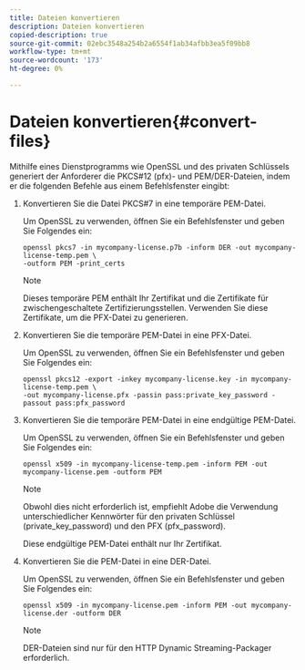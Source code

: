 ```yaml
---
title: Dateien konvertieren
description: Dateien konvertieren
copied-description: true
source-git-commit: 02ebc3548a254b2a6554f1ab34afbb3ea5f09bb8
workflow-type: tm+mt
source-wordcount: '173'
ht-degree: 0%

---
```


# Dateien konvertieren{#convert-files}

Mithilfe eines Dienstprogramms wie OpenSSL und des privaten Schlüssels generiert der Anforderer die PKCS#12 (pfx)- und PEM/DER-Dateien, indem er die folgenden Befehle aus einem Befehlsfenster eingibt:

1. Konvertieren Sie die Datei PKCS#7 in eine temporäre PEM-Datei.

   Um OpenSSL zu verwenden, öffnen Sie ein Befehlsfenster und geben Sie Folgendes ein:

   ```
   openssl pkcs7 -in mycompany-license.p7b -inform DER -out mycompany-license-temp.pem \ 
   -outform PEM -print_certs 
   ```

   >[!NOTE]
   >
   >Dieses temporäre PEM enthält Ihr Zertifikat und die Zertifikate für zwischengeschaltete Zertifizierungsstellen. Verwenden Sie diese Zertifikate, um die PFX-Datei zu generieren.

1. Konvertieren Sie die temporäre PEM-Datei in eine PFX-Datei.

   Um OpenSSL zu verwenden, öffnen Sie ein Befehlsfenster und geben Sie Folgendes ein:

   ```
   openssl pkcs12 -export -inkey mycompany-license.key -in mycompany-license-temp.pem \ 
   -out mycompany-license.pfx -passin pass:private_key_password -passout pass:pfx_password 
   ```

1. Konvertieren Sie die temporäre PEM-Datei in eine endgültige PEM-Datei.

   Um OpenSSL zu verwenden, öffnen Sie ein Befehlsfenster und geben Sie Folgendes ein:

   ```
   openssl x509 -in mycompany-license-temp.pem -inform PEM -out mycompany-license.pem -outform PEM 
   ```

   >[!NOTE]
   >
   >Obwohl dies nicht erforderlich ist, empfiehlt Adobe die Verwendung unterschiedlicher Kennwörter für den privaten Schlüssel (private_key_password) und den PFX (pfx_password).

   Diese endgültige PEM-Datei enthält nur Ihr Zertifikat.

1. Konvertieren Sie die PEM-Datei in eine DER-Datei.

   Um OpenSSL zu verwenden, öffnen Sie ein Befehlsfenster und geben Sie Folgendes ein:

   ```
   openssl x509 -in mycompany-license.pem -inform PEM -out mycompany-license.der -outform DER 
   ```

   >[!NOTE]
   >
   >DER-Dateien sind nur für den HTTP Dynamic Streaming-Packager erforderlich.

